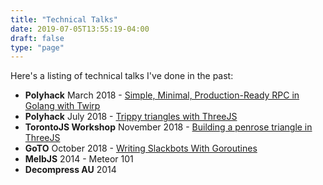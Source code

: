 ```yaml
---
title: "Technical Talks"
date: 2019-07-05T13:55:19-04:00
draft: false
type: "page"
---
```


Here's a listing of technical talks I've done in the past:

- __Polyhack__ March 2018 - [Simple, Minimal, Production-Ready RPC in Golang with Twirp](https://www.youtube.com/watch?v=GJkXgs7trAw)
- __Polyhack__ July 2018 - [Trippy triangles with ThreeJS](https://www.youtube.com/watch?v=OpMtoHPwMgg)
- __TorontoJS Workshop__ November 2018 - [Building a penrose triangle in ThreeJS](https://www.meetup.com/torontojs/events/bqlmqpyxpbrb/)
- __GoTO__ October 2018 - [Writing Slackbots With Goroutines](https://www.youtube.com/watch?v=Cu5R-8mQxsk)
- __MelbJS__ 2014 - Meteor 101
- __Decompress AU__ 2014